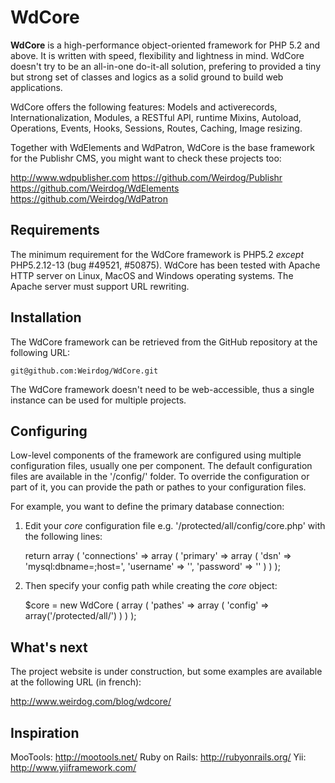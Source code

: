 WdCore
======

__WdCore__ is a high-performance object-oriented framework for PHP 5.2 and above. It is written
with speed, flexibility and lightness in mind. WdCore doesn't try to be an all-in-one do-it-all
solution, prefering to provided a tiny but strong set of classes and logics as a solid ground to
build web applications. 

WdCore offers the following features: Models and activerecords, Internationalization, Modules,
a RESTful API, runtime Mixins, Autoload, Operations, Events, Hooks, Sessions, Routes, Caching,
Image resizing. 

Together with WdElements and WdPatron, WdCore is the base framework for the Publishr CMS, you might
want to check these projects too:

http://www.wdpublisher.com
https://github.com/Weirdog/Publishr
https://github.com/Weirdog/WdElements
https://github.com/Weirdog/WdPatron


Requirements
------------

The minimum requirement for the WdCore framework is PHP5.2 *except* PHP5.2.12-13 (bug #49521, #50875).
WdCore has been tested with Apache HTTP server on Linux, MacOS and Windows operating
systems. The Apache server must support URL rewriting.


Installation
------------

The WdCore framework can be retrieved from the GitHub repository at the following URL:

	git@github.com:Weirdog/WdCore.git

The WdCore framework doesn't need to be web-accessible, thus a single instance can be used for
multiple projects.


Configuring
-----------

Low-level components of the framework are configured using multiple configuration files, usually
one per component. The default configuration files are available in the '/config/' folder. To
override the configuration or part of it, you can provide the path or pathes to your configuration
files.

For example, you want to define the primary database connection:

1. Edit your _core_ configuration file e.g. '/protected/all/config/core.php' with the following
lines:
	
	return array
	(
		'connections' => array
		(
			'primary' => array
			(
				'dsn' => 'mysql:dbname=<databasename>;host=<hostname>',
				'username' => '<username>',
				'password' => '<password>'
			)
		)
	);
	
2. Then specify your config path while creating the _core_ object:

	$core = new WdCore
	(
		array
		(
			'pathes' => array
			(
				'config' => array('/protected/all/')
			)
		)
	);
	
	
What's next
-----------

The project website is under construction, but some examples are available at the following URL
(in french):

http://www.weirdog.com/blog/wdcore/


Inspiration
-----------

MooTools: http://mootools.net/
Ruby on Rails: http://rubyonrails.org/
Yii: http://www.yiiframework.com/